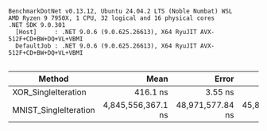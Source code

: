 ```

BenchmarkDotNet v0.13.12, Ubuntu 24.04.2 LTS (Noble Numbat) WSL
AMD Ryzen 9 7950X, 1 CPU, 32 logical and 16 physical cores
.NET SDK 9.0.301
  [Host]     : .NET 9.0.6 (9.0.625.26613), X64 RyuJIT AVX-512F+CD+BW+DQ+VL+VBMI
  DefaultJob : .NET 9.0.6 (9.0.625.26613), X64 RyuJIT AVX-512F+CD+BW+DQ+VL+VBMI


```
| Method                | Mean               | Error            | StdDev           | Allocated |
|---------------------- |-------------------:|-----------------:|-----------------:|----------:|
| XOR_SingleIteration   |           416.1 ns |          3.55 ns |          3.32 ns |         - |
| MNIST_SingleIteration | 4,845,556,367.1 ns | 48,971,577.84 ns | 45,808,044.30 ns |     400 B |
